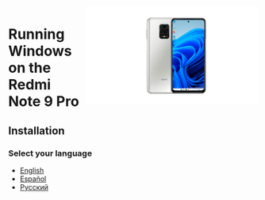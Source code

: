   <img align="right" src="https://github.com/Rubanoxd/Port-Windows-11-redmi-note-9_pro/blob/main/Miatoll.png" width="350" alt="Windows 11 Running On A Redmi Note 9 Pro">


# Running Windows on the Redmi Note 9 Pro

## Installation

### Select your language

- [English](English/1-partition-en.md)
- [Español](Español/1-particiones-es.md)
- [Русский](Russian/1-partition-ru.md)

